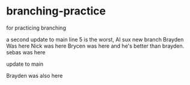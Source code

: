 # branching-practice
for practicing branching

a second update to main
line 5 is the worst, AI sux
new branch
Brayden Was here
Nick was here
Brycen was here and he's better than brayden.
sebas was here


update to main

Brayden was also here